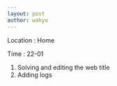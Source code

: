 ```yaml
---
layout: post
author: wahyu
---
```


Location  : Home

Time    : 22-01

1. Solving and editing the web title
2. Adding logs
